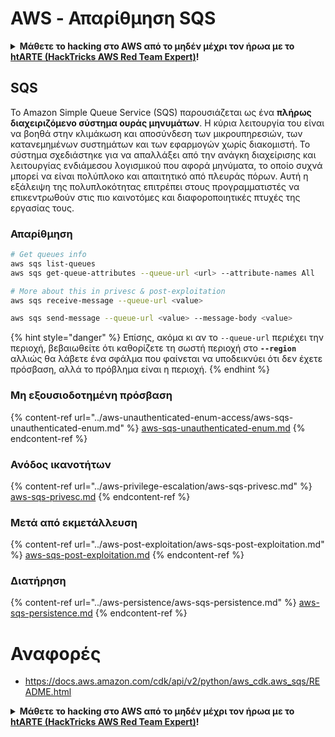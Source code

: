 # AWS - Απαρίθμηση SQS

<details>

<summary><strong>Μάθετε το hacking στο AWS από το μηδέν μέχρι τον ήρωα με το</strong> <a href="https://training.hacktricks.xyz/courses/arte"><strong>htARTE (HackTricks AWS Red Team Expert)</strong></a><strong>!</strong></summary>

Άλλοι τρόποι υποστήριξης του HackTricks:

* Εάν θέλετε να δείτε την **εταιρεία σας να διαφημίζεται στο HackTricks** ή να **κατεβάσετε το HackTricks σε μορφή PDF** ελέγξτε τα [**ΣΧΕΔΙΑ ΣΥΝΔΡΟΜΗΣ**](https://github.com/sponsors/carlospolop)!
* Αποκτήστε το [**επίσημο PEASS & HackTricks swag**](https://peass.creator-spring.com)
* Ανακαλύψτε [**The PEASS Family**](https://opensea.io/collection/the-peass-family), τη συλλογή μας από αποκλειστικά [**NFTs**](https://opensea.io/collection/the-peass-family)
* **Εγγραφείτε στη** 💬 [**ομάδα Discord**](https://discord.gg/hRep4RUj7f) ή στη [**ομάδα telegram**](https://t.me/peass) ή **ακολουθήστε** μας στο **Twitter** 🐦 [**@hacktricks_live**](https://twitter.com/hacktricks_live)**.**
* **Μοιραστείτε τα hacking tricks σας υποβάλλοντας PRs στα** [**HackTricks**](https://github.com/carlospolop/hacktricks) και [**HackTricks Cloud**](https://github.com/carlospolop/hacktricks-cloud) αποθετήρια του github.

</details>

## SQS

Το Amazon Simple Queue Service (SQS) παρουσιάζεται ως ένα **πλήρως διαχειριζόμενο σύστημα ουράς μηνυμάτων**. Η κύρια λειτουργία του είναι να βοηθά στην κλιμάκωση και αποσύνδεση των μικρουπηρεσιών, των κατανεμημένων συστημάτων και των εφαρμογών χωρίς διακομιστή. Το σύστημα σχεδιάστηκε για να απαλλάξει από την ανάγκη διαχείρισης και λειτουργίας ενδιάμεσου λογισμικού που αφορά μηνύματα, το οποίο συχνά μπορεί να είναι πολύπλοκο και απαιτητικό από πλευράς πόρων. Αυτή η εξάλειψη της πολυπλοκότητας επιτρέπει στους προγραμματιστές να επικεντρωθούν στις πιο καινοτόμες και διαφοροποιητικές πτυχές της εργασίας τους.


### Απαρίθμηση
```bash
# Get queues info
aws sqs list-queues
aws sqs get-queue-attributes --queue-url <url> --attribute-names All

# More about this in privesc & post-exploitation
aws sqs receive-message --queue-url <value>

aws sqs send-message --queue-url <value> --message-body <value>
```
{% hint style="danger" %}
Επίσης, ακόμα κι αν το `--queue-url` περιέχει την περιοχή, βεβαιωθείτε ότι καθορίζετε τη σωστή περιοχή στο **`--region`** αλλιώς θα λάβετε ένα σφάλμα που φαίνεται να υποδεικνύει ότι δεν έχετε πρόσβαση, αλλά το πρόβλημα είναι η περιοχή.
{% endhint %}

### Μη εξουσιοδοτημένη πρόσβαση

{% content-ref url="../aws-unauthenticated-enum-access/aws-sqs-unauthenticated-enum.md" %}
[aws-sqs-unauthenticated-enum.md](../aws-unauthenticated-enum-access/aws-sqs-unauthenticated-enum.md)
{% endcontent-ref %}

### Ανόδος ικανοτήτων

{% content-ref url="../aws-privilege-escalation/aws-sqs-privesc.md" %}
[aws-sqs-privesc.md](../aws-privilege-escalation/aws-sqs-privesc.md)
{% endcontent-ref %}

### Μετά από εκμετάλλευση

{% content-ref url="../aws-post-exploitation/aws-sqs-post-exploitation.md" %}
[aws-sqs-post-exploitation.md](../aws-post-exploitation/aws-sqs-post-exploitation.md)
{% endcontent-ref %}

### Διατήρηση

{% content-ref url="../aws-persistence/aws-sqs-persistence.md" %}
[aws-sqs-persistence.md](../aws-persistence/aws-sqs-persistence.md)
{% endcontent-ref %}

# Αναφορές
* https://docs.aws.amazon.com/cdk/api/v2/python/aws_cdk.aws_sqs/README.html

<details>

<summary><strong>Μάθετε το hacking στο AWS από το μηδέν μέχρι τον ήρωα με το</strong> <a href="https://training.hacktricks.xyz/courses/arte"><strong>htARTE (HackTricks AWS Red Team Expert)</strong></a><strong>!</strong></summary>

Άλλοι τρόποι για να υποστηρίξετε το HackTricks:

* Αν θέλετε να δείτε την **εταιρεία σας να διαφημίζεται στο HackTricks** ή να **κατεβάσετε το HackTricks σε μορφή PDF** ελέγξτε τα [**ΣΧΕΔΙΑ ΣΥΝΔΡΟΜΗΣ**](https://github.com/sponsors/carlospolop)!
* Αποκτήστε το [**επίσημο PEASS & HackTricks swag**](https://peass.creator-spring.com)
* Ανακαλύψτε [**The PEASS Family**](https://opensea.io/collection/the-peass-family), τη συλλογή μας από αποκλειστικά [**NFTs**](https://opensea.io/collection/the-peass-family)
* **Συμμετάσχετε στη** 💬 [**ομάδα Discord**](https://discord.gg/hRep4RUj7f) ή στη [**ομάδα telegram**](https://t.me/peass) ή **ακολουθήστε** μας στο **Twitter** 🐦 [**@hacktricks_live**](https://twitter.com/hacktricks_live)**.**
* **Μοιραστείτε τα hacking tricks σας υποβάλλοντας PRs** στα αποθετήρια [**HackTricks**](https://github.com/carlospolop/hacktricks) και [**HackTricks Cloud**](https://github.com/carlospolop/hacktricks-cloud) στο github.

</details>
